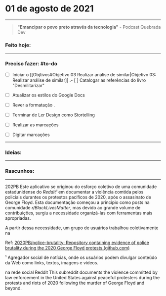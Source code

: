 # 01 de agosto de 2021

----

> **"Emancipar o povo preto através da tecnologia"**
\- Podcast Quebrada Dev

### Feito hoje:

---

### Preciso fazer: #to-do
- [ ] Iniciar o [[Objtivos#Objetivo 03 Realizar análise de similar|Objetivo 03: Realizar análise de similar]]
.- [ ] Catalogar as referências do livro "Desmilitarizar"

- [ ] Atualizar os estilos do Google Docs
- [ ] Rever a formatação
.
- [ ] Terminar de Ler Design como Stortelling
- [ ] Realizar as marcações
- [ ] Digitar marcações

---

### Ideias:


---

### Rascunhos:


---

202PB
Este aplicativo se originou do esforço coletivo de uma comunidade estadunidense do *Reddit¹* em documentar a violência comtida pelos policiais durantes os protestos pacíficos de 2020, após o assasinato de George Floyd. Esta documentação começou a principio como posts na comunidade *r/BlackLivesMatter*, mas devido ao grande volume de contribuições, surgiu a necessidade organizá-las com ferramentas mais apropriadas. 

A partir dessa necessidade, um grupo de usuários trabalhou coletivamente na 

Ref: [2020PB/police-brutality: Repository containing evidence of police brutality during the 2020 George Floyd protests (github.com)](https://github.com/2020PB/police-brutality)

¹ Agregador social de notícias, onde os usuários podem divulgar conteúdo da Web como links, textos, imagens e vídeos.

na rede social Reddit 
This subreddit documents the violence committed by law enforcement in the United States against peaceful protesters during the protests and riots of 2020 following the murder of George Floyd and beyond.